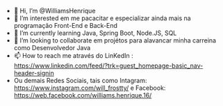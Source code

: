 - 👋 Hi, I’m @WilliamsHenrique
- 👀 I’m interested em me pacacitar e especializar ainda mais na programação Front-End e Back-End  
- 🌱 I’m currently learning Java, Spring Boot, Node.JS, SQL
- 💞️ I’m looking to collaborate em projétos para alavancar minha carreina como  Desenvolvedor Java
- 📫 How to reach me através do LinKedIn : https://www.linkedin.com/feed/?trk=guest_homepage-basic_nav-header-signin 
- Ou demais Redes Sociais, tais como Intagram: https://www.instagram.com/will_frostty/ e Facebook: https://web.facebook.com/williams.henrique.16/
<!---
WilliamsHenrique/WilliamsHenrique is a ✨ special ✨ repository because its `README.md` (this file) appears on your GitHub profile.
You can click the Preview link to take a look at your changes.
--->
